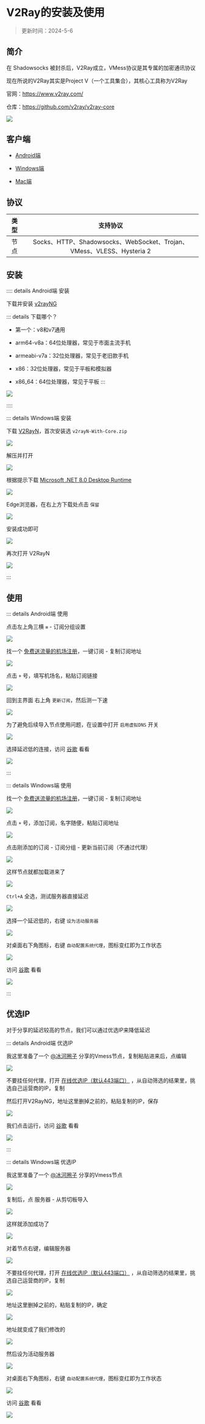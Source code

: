 # V2Ray的安装及使用

> 更新时间：2024-5-6

## 简介

在 Shadowsocks 被封杀后，V2Ray成立，VMess协议是其专属的加密通讯协议

现在所说的V2Ray其实是Project V（一个工具集合），其核心工具称为V2Ray

官网：https://www.v2ray.com/

仓库：https://github.com/v2ray/v2ray-core

![](https://img.viptv.work/viptv/v2ray/v2ray.png)


## 客户端

* [Android端](https://github.com/2dust/v2rayNG/releases)

* [Windows端](https://github.com/2dust/v2rayN/releases)

* [Mac端](https://github.com/yanue/V2rayU/releases)


## 协议

| 类型 | 支持协议 |
|:-:|:-:|
| 节点 | Socks、HTTP、Shadowsocks、WebSocket、Trojan、VMess、VLESS、Hysteria 2 |




## 安装




:::: details Android端 安装

下载并安装 [v2rayNG](https://github.com/2dust/v2rayNG/releases)

::: details 下载哪个？

* 第一个：v8和v7通用

* arm64-v8a：64位处理器，常见于市面主流手机

* armeabi-v7a：32位处理器，常见于老旧款手机

* x86：32位处理器，常见于平板和模拟器

* x86_64：64位处理器，常见于平板
:::

![](https://img.viptv.work/viptv/v2ray/android/android-01.png)

::::






::: details Windows端 安装

下载 [V2RayN](https://github.com/2dust/v2rayN/releases)，首次安装选 `v2rayN-With-Core.zip`

![](https://img.viptv.work/viptv/v2ray/windows/windows-01.png)

解压并打开

![](https://img.viptv.work/viptv/v2ray/windows/windows-02.png)


根据提示下载 [Microsoft .NET 8.0 Desktop Runtime](https://dotnet.microsoft.com/zh-cn/download)

![](https://img.viptv.work/viptv/v2ray/windows/windows-03.png)

Edge浏览器，在右上方下载处点击 `保留`

![](https://img.viptv.work/viptv/v2ray/windows/windows-04.png)

安装成功即可

![](https://img.viptv.work/viptv/v2ray/windows/windows-05.png)

再次打开 V2RayN

![](https://img.viptv.work/viptv/v2ray/windows/windows-06.png)

:::






## 使用


::: details Android端 使用

点击左上角三横 `≡` - 订阅分组设置

![](https://img.viptv.work/viptv/v2ray/android/android-02.png)


找一个 [免费送流量的机场注册](./channel.md)，一键订阅 - 复制订阅地址

![](https://img.viptv.work/viptv/v2ray/android/android-03.png)

点击 `+` 号，填写机场名，粘贴订阅链接

![](https://img.viptv.work/viptv/v2ray/android/android-04.png)

回到主界面 右上角 `更新订阅`，然后测一下速

![](https://img.viptv.work/viptv/v2ray/android/android-05.png)

为了避免后续导入节点使用问题，在设置中打开 `启用虚拟DNS` 开关

![](https://img.viptv.work/viptv/v2ray/android/android-06.png)

选择延迟低的连接，访问 [谷歌](https://www.google.com) 看看

![](https://img.viptv.work/viptv/v2ray/android/android-07.png)

:::









::: details Windows端 使用

找一个 [免费送流量的机场注册](./channel.md)，一键订阅 - 复制订阅地址

![](https://img.viptv.work/viptv/v2ray/windows/windows-07.png)

点击 `+` 号，添加订阅，名字随便，粘贴订阅地址

![](https://img.viptv.work/viptv/v2ray/windows/windows-08.png)

点击刚添加的订阅 - 订阅分组 - 更新当前订阅（不通过代理）

![](https://img.viptv.work/viptv/v2ray/windows/windows-09.png)

这样节点就都加载进来了

![](https://img.viptv.work/viptv/v2ray/windows/windows-10.png)

`Ctrl+A` 全选，测试服务器直接延迟

![](https://img.viptv.work/viptv/v2ray/windows/windows-11.png)

选择一个延迟低的，右键 `设为活动服务器`

![](https://img.viptv.work/viptv/v2ray/windows/windows-12.png)

对桌面右下角图标，右键 `自动配置系统代理`，图标变红即为工作状态

![](https://img.viptv.work/viptv/v2ray/windows/windows-13.png)

访问 [谷歌](https://www.google.com) 看看

![](https://img.viptv.work/viptv/v2ray/windows/windows-14.png)


:::








## 优选IP

对于分享的延迟较高的节点，我们可以通过优选IP来降低延迟



::: details Android端 优选IP

我这里准备了一个 [@冰河圈子](https://t.me/binghequanzi) 分享的Vmess节点，复制粘贴进来后，点编辑

![](https://img.viptv.work/viptv/v2ray/android/android-08.png)

不要挂任何代理，打开 [在线优选IP（默认443端口）](https://stock.hostmonit.com/CloudFlareYes) ，从自动筛选的结果里，挑选自己运营商的IP，复制

然后打开V2RayNG，地址这里删掉之前的，粘贴复制的IP，保存

![](https://img.viptv.work/viptv/v2ray/android/android-09.png)

我们点击运行，访问 [谷歌](https://www.google.com) 看看

![](https://img.viptv.work/viptv/v2ray/android/android-10.png)

:::










::: details Windows端 优选IP

我这里准备了一个 [@冰河圈子](https://t.me/binghequanzi) 分享的Vmess节点

![](https://img.viptv.work/viptv/v2ray/windows/windows-15.png)

复制后，点 服务器 - 从剪切板导入

![](https://img.viptv.work/viptv/v2ray/windows/windows-16.png)

这样就添加成功了

![](https://img.viptv.work/viptv/v2ray/windows/windows-17.png)

对着节点右键，编辑服务器

![](https://img.viptv.work/viptv/v2ray/windows/windows-18.png)

不要挂任何代理，打开 [在线优选IP（默认443端口）](https://stock.hostmonit.com/CloudFlareYes) ，从自动筛选的结果里，挑选自己运营商的IP，复制

![](https://img.viptv.work/viptv/v2ray/windows/windows-19.png)

地址这里删掉之前的，粘贴复制的IP，确定

![](https://img.viptv.work/viptv/v2ray/windows/windows-20.png)

地址就变成了我们修改的

![](https://img.viptv.work/viptv/v2ray/windows/windows-21.png)

然后设为活动服务器

![](https://img.viptv.work/viptv/v2ray/windows/windows-22.png)

对桌面右下角图标，右键 `自动配置系统代理`，图标变红即为工作状态

![](https://img.viptv.work/viptv/v2ray/windows/windows-23.png)

访问 [谷歌](https://www.google.com) 看看

![](https://img.viptv.work/viptv/v2ray/windows/windows-14.png)




